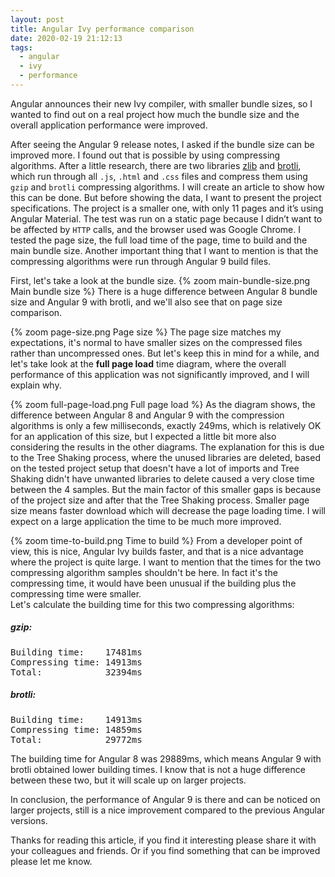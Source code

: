 ```yaml
---
layout: post
title: Angular Ivy performance comparison
date: 2020-02-19 21:12:13
tags:
  - angular
  - ivy
  - performance
---
```


Angular announces their new Ivy compiler, with smaller bundle sizes, so I wanted to find out on a real project how much the bundle size and the overall application performance were improved.

After seeing the Angular 9 release notes, I asked if the bundle size can be improved more. I found out that is possible by using compressing algorithms. After a little research, there are two libraries [zlib](https://www.npmjs.com/package/zlib) and [brotli](https://www.npmjs.com/package/brotli), which run through all `.js`, `.html` and `.css` files and compress them using `gzip` and `brotli` compressing algorithms. I will create an article to show how this can be done.
But before showing the data, I want to present the project specifications. The project is a smaller one, with only 11 pages and it’s using Angular Material.
The test was run on a static page because I didn’t want to be affected by `HTTP` calls, and the browser used was Google Chrome. I tested the page size, the full load time of the page, time to build and the main bundle size. Another important thing that I want to mention is that the compressing algorithms were run through Angular 9 build files.

First, let's take a look at the bundle size.
{% zoom main-bundle-size.png Main bundle size %}
There is a huge difference between Angular 8 bundle size and Angular 9 with brotli, and we'll also see that on page size comparison.

{% zoom page-size.png Page size %}
The page size matches my expectations, it's normal to have smaller sizes on the compressed files rather than uncompressed ones.
But let's keep this in mind for a while, and let's take look at the **full page load** time diagram, where the overall performance of this application was not significantly improved, and I will explain why.

{% zoom full-page-load.png Full page load %}
As the diagram shows, the difference between Angular 8 and Angular 9 with the compression algorithms is only a few milliseconds, exactly 249ms, which is relatively OK for an application of this size, but I expected a little bit more also considering the results in the other diagrams.
The explanation for this is due to the Tree Shaking process, where the unused libraries are deleted, based on the tested project setup that doesn't have a lot of imports and Tree Shaking didn't have unwanted libraries to delete caused a very close time between the 4 samples. But the main factor of this smaller gaps is because of the project size and after that the Tree Shaking process.
Smaller page size means faster download which will decrease the page loading time. I will expect on a large application the time to be much more improved.

{% zoom time-to-build.png Time to build %}
From a developer point of view, this is nice, Angular Ivy builds faster, and that is a nice advantage where the project is quite large. I want to mention that the times for the two compressing algorithm samples shouldn't be here. In fact it's the compressing time, it would have been unusual if the building plus the compressing time were smaller.<br/>
Let's calculate the building time for this two compressing algorithms:

##### gzip:

<pre>
Building time:    17481ms
Compressing time: 14913ms
Total:            32394ms
</pre>

##### brotli:

<pre>
Building time:    14913ms
Compressing time: 14859ms
Total:            29772ms
</pre>

The building time for Angular 8 was 29889ms, which means Angular 9 with brotli obtained lower building times. I know that is not a huge difference between these two, but it will scale up on larger projects.

In conclusion, the performance of Angular 9 is there and can be noticed on larger projects, still is a nice improvement compared to the previous Angular versions.

Thanks for reading this article, if you find it interesting please share it with your colleagues and friends. Or if you find something that can be improved please let me know.
